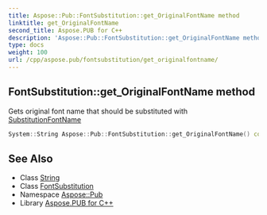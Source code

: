 ```yaml
---
title: Aspose::Pub::FontSubstitution::get_OriginalFontName method
linktitle: get_OriginalFontName
second_title: Aspose.PUB for C++
description: 'Aspose::Pub::FontSubstitution::get_OriginalFontName method. Gets original font name that should be substituted with SubstitutionFontName in C++.'
type: docs
weight: 100
url: /cpp/aspose.pub/fontsubstitution/get_originalfontname/
---
```

## FontSubstitution::get_OriginalFontName method


Gets original font name that should be substituted with [SubstitutionFontName](../)

```cpp
System::String Aspose::Pub::FontSubstitution::get_OriginalFontName() const
```

## See Also

* Class [String](../../../system/string/)
* Class [FontSubstitution](../)
* Namespace [Aspose::Pub](../../)
* Library [Aspose.PUB for C++](../../../)
